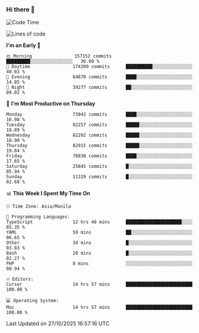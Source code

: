 ### Hi there 👋

<!--START_SECTION:waka-->
![Code Time](http://img.shields.io/badge/Code%20Time-6%2C422%20hrs%2046%20mins-blue)

![Lines of code](https://img.shields.io/badge/From%20Hello%20World%20I%27ve%20Written-145.7%20million%20lines%20of%20code-blue)

**I'm an Early 🐤** 

```text
🌞 Morning                157152 commits      █████████░░░░░░░░░░░░░░░░   36.09 % 
🌆 Daytime                174309 commits      ██████████░░░░░░░░░░░░░░░   40.03 % 
🌃 Evening                64670 commits       ████░░░░░░░░░░░░░░░░░░░░░   14.85 % 
🌙 Night                  39277 commits       ██░░░░░░░░░░░░░░░░░░░░░░░   09.02 % 
```
📅 **I'm Most Productive on Thursday** 

```text
Monday                   73942 commits       ████░░░░░░░░░░░░░░░░░░░░░   16.98 % 
Tuesday                  82257 commits       █████░░░░░░░░░░░░░░░░░░░░   18.89 % 
Wednesday                82292 commits       █████░░░░░░░░░░░░░░░░░░░░   18.90 % 
Thursday                 82915 commits       █████░░░░░░░░░░░░░░░░░░░░   19.04 % 
Friday                   76838 commits       ████░░░░░░░░░░░░░░░░░░░░░   17.65 % 
Saturday                 25845 commits       █░░░░░░░░░░░░░░░░░░░░░░░░   05.94 % 
Sunday                   11319 commits       █░░░░░░░░░░░░░░░░░░░░░░░░   02.60 % 
```


📊 **This Week I Spent My Time On** 

```text
🕑︎ Time Zone: Asia/Manila

💬 Programming Languages: 
TypeScript               12 hrs 46 mins      █████████████████████░░░░   85.35 % 
YAML                     59 mins             ██░░░░░░░░░░░░░░░░░░░░░░░   06.65 % 
Other                    34 mins             █░░░░░░░░░░░░░░░░░░░░░░░░   03.83 % 
Bash                     20 mins             █░░░░░░░░░░░░░░░░░░░░░░░░   02.27 % 
PHP                      8 mins              ░░░░░░░░░░░░░░░░░░░░░░░░░   00.94 % 

🔥 Editors: 
Cursor                   14 hrs 57 mins      █████████████████████████   100.00 % 

💻 Operating System: 
Mac                      14 hrs 57 mins      █████████████████████████   100.00 % 
```


 Last Updated on 27/10/2025 16:57:16 UTC
<!--END_SECTION:waka-->


<!--
**rad182/rad182** is a ✨ _special_ ✨ repository because its `README.md` (this file) appears on your GitHub profile.

Here are some ideas to get you started:

- 🔭 I’m currently working on ...
- 🌱 I’m currently learning ...
- 👯 I’m looking to collaborate on ...
- 🤔 I’m looking for help with ...
- 💬 Ask me about ...
- 📫 How to reach me: ...
- 😄 Pronouns: ...
- ⚡ Fun fact: ...
-->
